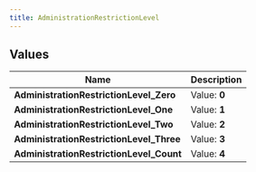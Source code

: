 ```yaml
---
title: AdministrationRestrictionLevel
---
```


## Values
| Name | Description |
| ---- | ----------- |
| **AdministrationRestrictionLevel_Zero** | Value: **0** |
| **AdministrationRestrictionLevel_One** | Value: **1** |
| **AdministrationRestrictionLevel_Two** | Value: **2** |
| **AdministrationRestrictionLevel_Three** | Value: **3** |
| **AdministrationRestrictionLevel_Count** | Value: **4** |

